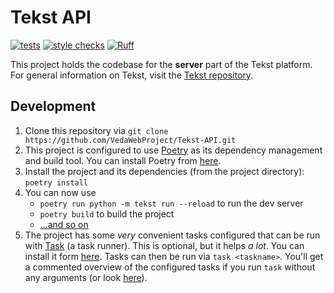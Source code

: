 # Tekst API

[![tests](https://github.com/VedaWebProject/Tekst-API/actions/workflows/tests.yml/badge.svg)](https://github.com/VedaWebProject/Tekst-API/actions/workflows/tests.yml)
[![style checks](https://github.com/VedaWebProject/Tekst-API/actions/workflows/style.yml/badge.svg)](https://github.com/VedaWebProject/Tekst-API/actions/workflows/style.yml)
[![Ruff](https://img.shields.io/endpoint?url=https://raw.githubusercontent.com/astral-sh/ruff/main/assets/badge/v2.json)](https://github.com/astral-sh/ruff)

This project holds the codebase for the **server** part of the Tekst platform.
For general information on Tekst, visit the [Tekst repository](https://github.com/VedaWebProject/tekst).

## Development

1. Clone this repository via `git clone https://github.com/VedaWebProject/Tekst-API.git`
2. This project is configured to use [Poetry](https://python-poetry.org) as its dependency management and build tool. You can install Poetry from [here](https://python-poetry.org/docs/master/#installation).
3. Install the project and its dependencies (from the project directory): `poetry install`
4. You can now use
   - `poetry run python -m tekst run --reload` to run the dev server
   - `poetry build` to build the project
   - [...and so on](https://python-poetry.org/docs/basic-usage/)
5. The project has some *very* convenient tasks configured that can be run with [Task](https://taskfile.dev/) (a task runner). This is optional, but it helps *a lot*. You can install it form [here](https://taskfile.dev/installation/). Tasks can then be run via `task <taskname>`. You'll get a commented overview of the configured tasks if you run `task` without any arguments (or look [here](Taskfile.yml)).
